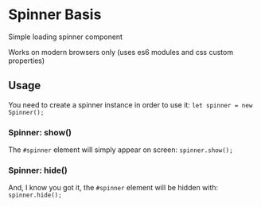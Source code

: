 # Spinner Basis

Simple loading spinner component

Works on modern browsers only (uses es6 modules and css custom properties)

## Usage

You need to create a spinner instance in order to use it:
`let spinner = new Spinner();`

### Spinner: show()

The `#spinner` element will simply appear on screen:
`spinner.show();`

### Spinner: hide()

And, I know you got it, the `#spinner` element will be hidden with:
`spinner.hide();`
